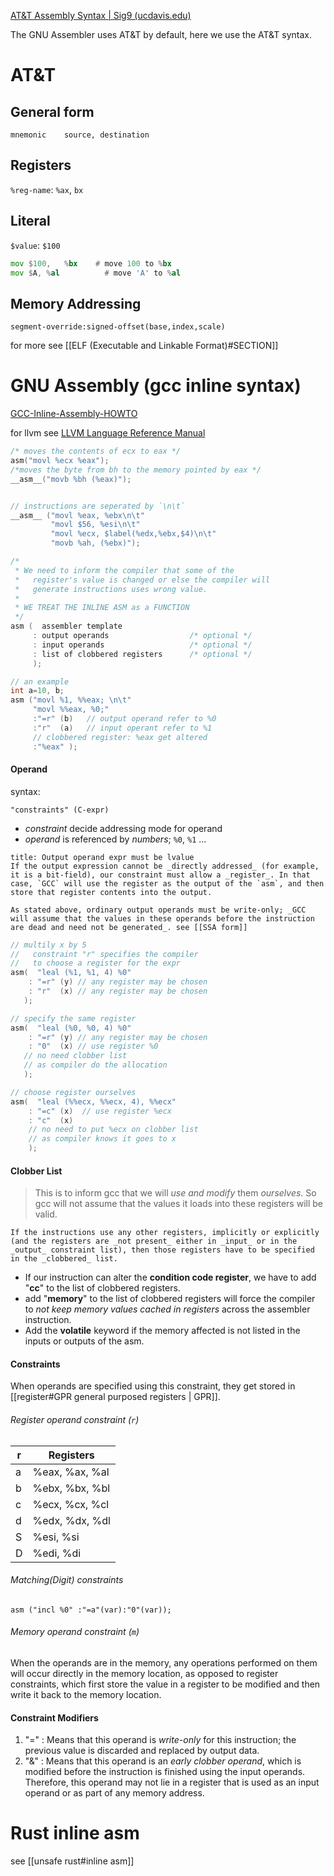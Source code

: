 [AT&T Assembly Syntax | Sig9 (ucdavis.edu)](https://csiflabs.cs.ucdavis.edu/~ssdavis/50/att-syntax.htm)

The GNU Assembler uses AT&T by default, here we use the AT&T syntax.

# AT&T
## General form

	mnemonic	source, destination
	
## Registers

`%reg-name`: `%ax`, `bx`

## Literal

`$value`: `$100`

```asm
mov	$100,	%bx    # move 100 to %bx
mov	$A,	%al	         # move 'A' to %al
```

## Memory Addressing

	segment-override:signed-offset(base,index,scale)
	
for more see [[ELF (Executable and Linkable Format)#SECTION]]



# GNU Assembly (gcc inline syntax)

[GCC-Inline-Assembly-HOWTO](https://www.ibiblio.org/gferg/ldp/GCC-Inline-Assembly-HOWTO.html)


for llvm see [LLVM Language Reference Manual](https://llvm.org/docs/LangRef.html#inline-assembler-expressions)


```c
/* moves the contents of ecx to eax */
asm("movl %ecx %eax"); 
/*moves the byte from bh to the memory pointed by eax */
__asm__("movb %bh (%eax)"); 


// instructions are seperated by `\n\t`
__asm__ ("movl %eax, %ebx\n\t"
         "movl $56, %esi\n\t"
         "movl %ecx, $label(%edx,%ebx,$4)\n\t"
         "movb %ah, (%ebx)");

/*
 * We need to inform the compiler that some of the
 *   register's value is changed or else the compiler will
 *   generate instructions uses wrong value.
 *
 * WE TREAT THE INLINE ASM as a FUNCTION
 */
asm (  assembler template 
     : output operands                  /* optional */
     : input operands                   /* optional */
     : list of clobbered registers      /* optional */
     );

// an example
int a=10, b;
asm ("movl %1, %%eax; \n\t" 
     "movl %%eax, %0;"
     :"=r" (b)   // output operand refer to %0 
     :"r"  (a)   // input operant refer to %1 
     // clobbered register: %eax get altered 
     :"%eax" );
```



####  Operand
syntax:

    "constraints" (C-expr)
  
  - _constraint_ decide addressing mode for operand
  - _operand_ is referenced by _numbers_; `%0`, `%1` ...

```ad-note
title: Output operand expr must be lvalue
If the output expression cannot be _directly addressed_ (for example, it is a bit-field), our constraint must allow a _register_. In that case, `GCC` will use the register as the output of the `asm`, and then store that register contents into the output.
```

```ad-warning
As stated above, ordinary output operands must be write-only; _GCC will assume that the values in these operands before the instruction are dead and need not be generated_. see [[SSA form]]
```


```c
// multily x by 5
//   constraint "r" specifies the compiler 
//   to choose a register for the expr
asm(  "leal (%1, %1, 4) %0"
    : "=r" (y) // any register may be chosen
    : "r"  (x) // any register may be chosen
   );

// specify the same register
asm(  "leal (%0, %0, 4) %0"
    : "=r" (y) // any register may be chosen
    : "0"  (x) // use register %0
   // no need clobber list
   // as compiler do the allocation
   );  

// choose register ourselves
asm(  "leal (%%ecx, %%ecx, 4), %%ecx"
    : "=c" (x)  // use register %ecx
    : "c"  (x)
    // no need to put %ecx on clobber list
    // as compiler knows it goes to x
    );
```


#### Clobber List

> This is to inform gcc that we will _use and modify_ them _ourselves_. So gcc will not assume that the values it loads into these registers will be valid.


```ad-note
If the instructions use any other registers, implicitly or explicitly (and the registers are _not present_ either in _input_ or in the _output_ constraint list), then those registers have to be specified in the _clobbered_ list.
```


- If our instruction can alter the **condition code register**, we have to add "**cc**" to the list of clobbered registers.
- add "**memory**" to the list of clobbered registers will force the compiler to *not keep memory values cached in registers* across the assembler instruction.
- Add the **volatile** keyword if the memory affected is not listed in the inputs or outputs of the asm.

#### Constraints

When operands are specified using this constraint, they get stored in [[register#GPR general purposed registers | GPR]].

###### Register operand constraint (`r`)

| r   | Registers      |
| --- | -------------- |
| a   | %eax, %ax, %al |
| b   | %ebx, %bx, %bl |
| c   | %ecx, %cx, %cl |
| d   | %edx, %dx, %dl |
| S   | %esi, %si      |
| D   | %edi, %di      | 

###### Matching(Digit) constraints

    asm ("incl %0" :"=a"(var):"0"(var));
    
###### Memory operand constraint (`m`)

When the operands are in the memory, any operations performed on them will occur directly in the memory location, as opposed to register constraints, which first store the value in a register to be modified and then write it back to the memory location.

#### Constraint Modifiers

1.  "=" : Means that this operand is _write-only_ for this instruction; the previous value is discarded and replaced by output data.
2.  "&" : Means that this operand is an _early clobber operand_, which is modified before the instruction is finished using the input operands. Therefore, this operand may not lie in a register that is used as an input operand or as part of any memory address.


# Rust inline asm

see [[unsafe rust#inline asm]]
